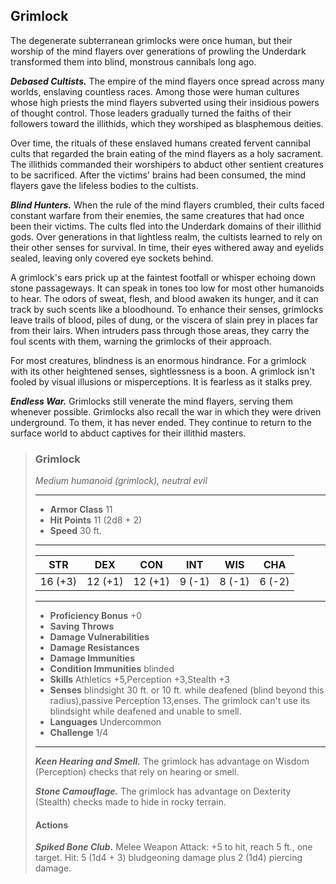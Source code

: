 ## Grimlock
The degenerate subterranean grimlocks were once human, but their worship of the mind flayers over generations of prowling the Underdark transformed them into blind, monstrous cannibals long ago.

***Debased Cultists.*** The empire of the mind flayers once spread across many worlds, enslaving countless races. Among those were human cultures whose high priests the mind flayers subverted using their insidious powers of thought control. Those leaders gradually turned the faiths of their followers toward the illithids, which they worshiped as blasphemous deities.

Over time, the rituals of these enslaved humans created fervent cannibal cults that regarded the brain eating of the mind flayers as a holy sacrament. The illithids commanded their worshipers to abduct other sentient creatures to be sacrificed. After the victims' brains had been consumed, the mind flayers gave the lifeless bodies to the cultists.

***Blind Hunters.*** When the rule of the mind flayers crumbled, their cults faced constant warfare from their enemies, the same creatures that had once been their victims. The cults fled into the Underdark domains of their illithid gods. Over generations in that lightless realm, the cultists learned to rely on their other senses for survival. In time, their eyes withered away and eyelids sealed, leaving only covered eye sockets behind.

A grimlock's ears prick up at the faintest footfall or whisper echoing down stone passageways. It can speak in tones too low for most other humanoids to hear. The odors of sweat, flesh, and blood awaken its hunger, and it can track by such scents like a bloodhound. To enhance their senses, grimlocks leave trails of blood, piles of dung, or the viscera of slain prey in places far from their lairs. When intruders pass through those areas, they carry the foul scents with them, warning the grimlocks of their approach.

For most creatures, blindness is an enormous hindrance. For a grimlock with its other heightened senses, sightlessness is a boon. A grimlock isn't fooled by visual illusions or misperceptions. It is fearless as it stalks prey.

***Endless War.*** Grimlocks still venerate the mind flayers, serving them whenever possible. Grimlocks also recall the war in which they were driven underground. To them, it has never ended. They continue to return to the surface world to abduct captives for their illithid masters.

>### Grimlock
>*Medium humanoid (grimlock), neutral evil*
>___
>- **Armor Class** 11
>- **Hit Points** 11 (2d8 + 2)
>- **Speed** 30 ft.
>___
>|**STR**|**DEX**|**CON**|**INT**|**WIS**|**CHA**|
>|:---:|:---:|:---:|:---:|:---:|:---:|
>|16 (+3)|12 (+1)|12 (+1)|9 (-1)|8 (-1)|6 (-2)|
>
>___
>- **Proficiency Bonus** +0
>- **Saving Throws** 
>- **Damage Vulnerabilities** 
>- **Damage Resistances** 
>- **Damage Immunities** 
>- **Condition Immunities** blinded
>- **Skills** Athletics +5,Perception +3,Stealth +3
>- **Senses** blindsight 30 ft. or 10 ft. while deafened (blind beyond this radius),passive Perception 13,enses. The grimlock can't use its blindsight while deafened and unable to smell.
>- **Languages** Undercommon
>- **Challenge** 1/4
>___
>***Keen Hearing and Smell.*** The grimlock has advantage on Wisdom (Perception) checks that rely on hearing or smell.
>
>***Stone Camouflage.*** The grimlock has advantage on Dexterity (Stealth) checks made to hide in rocky terrain.
>
>#### Actions
>***Spiked Bone Club.*** Melee Weapon Attack: +5 to hit, reach 5 ft., one target. Hit: 5 (1d4 + 3) bludgeoning damage plus 2 (1d4) piercing damage.
>
